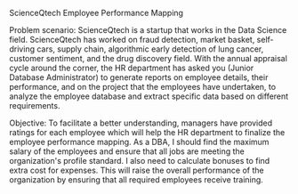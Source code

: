 ScienceQtech Employee Performance Mapping

Problem scenario:
ScienceQtech is a startup that works in the Data Science field. 
ScienceQtech has worked on fraud detection, market basket, self-driving cars, supply chain, algorithmic early detection of lung cancer, customer sentiment, and the drug discovery field. 
With the annual appraisal cycle around the corner, the HR department has asked you (Junior Database Administrator) to generate reports on employee details, their performance, 
and on the project that the employees have undertaken, to analyze the employee database and extract specific data based on different requirements.

Objective: 
To facilitate a better understanding, managers have provided ratings for each employee which will help the HR department to finalize the employee performance mapping. 
As a DBA, I should find the maximum salary of the employees and ensure that all jobs are meeting the organization's profile standard. 
I also need to calculate bonuses to find extra cost for expenses. 
This will raise the overall performance of the organization by ensuring that all required employees receive training.
